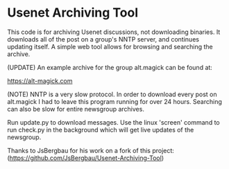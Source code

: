 # Usenet Archiving Tool

This code is for archiving Usenet discussions, not downloading binaries. It downloads all of the post on a group's NNTP server, and continues updating itself. A simple web tool allows for browsing and searching the archive.

(UPDATE) An example archive for the group alt.magick can be found at:

https://alt-magick.com

(NOTE)   NNTP is a very slow protocol. In order to download every post on alt.magick I had to leave this program running for over 24 hours.
Searching can also be slow for entire newsgroup archives.

Run update.py to download messages.  Use the linux 'screen' command to run check.py in the background which will get live updates of the
newsgroup.

Thanks to JsBergbau for his work on a fork of this project: (https://github.com/JsBergbau/Usenet-Archiving-Tool)
